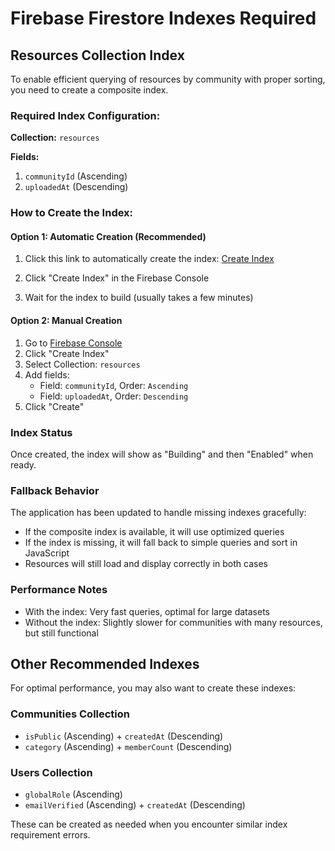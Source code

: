 # Firebase Firestore Indexes Required

## Resources Collection Index

To enable efficient querying of resources by community with proper sorting, you need to create a composite index.

### Required Index Configuration:

**Collection:** `resources`

**Fields:**
1. `communityId` (Ascending)
2. `uploadedAt` (Descending)

### How to Create the Index:

#### Option 1: Automatic Creation (Recommended)
1. Click this link to automatically create the index: 
   [Create Index](https://console.firebase.google.com/v1/r/project/grp-study/firestore/indexes?create_composite=Cktwcm9qZWN0cy9ncnAtc3R1ZHkvZGF0YWJhc2VzLyhkZWZhdWx0KS9jb2xsZWN0aW9uR3JvdXBzL3Jlc291cmNlcy9pbmRleGVzL18QARoPCgtjb21tdW5pdHlJZBABGg4KCnVwbG9hZGVkQXQQAhoMCghfX25hbWVfXhAC)

2. Click "Create Index" in the Firebase Console
3. Wait for the index to build (usually takes a few minutes)

#### Option 2: Manual Creation
1. Go to [Firebase Console](https://console.firebase.google.com/project/grp-study/firestore/indexes)
2. Click "Create Index"
3. Select Collection: `resources`
4. Add fields:
   - Field: `communityId`, Order: `Ascending`
   - Field: `uploadedAt`, Order: `Descending`
5. Click "Create"

### Index Status
Once created, the index will show as "Building" and then "Enabled" when ready.

### Fallback Behavior
The application has been updated to handle missing indexes gracefully:
- If the composite index is available, it will use optimized queries
- If the index is missing, it will fall back to simple queries and sort in JavaScript
- Resources will still load and display correctly in both cases

### Performance Notes
- With the index: Very fast queries, optimal for large datasets
- Without the index: Slightly slower for communities with many resources, but still functional

## Other Recommended Indexes

For optimal performance, you may also want to create these indexes:

### Communities Collection
- `isPublic` (Ascending) + `createdAt` (Descending)
- `category` (Ascending) + `memberCount` (Descending)

### Users Collection  
- `globalRole` (Ascending)
- `emailVerified` (Ascending) + `createdAt` (Descending)

These can be created as needed when you encounter similar index requirement errors.
